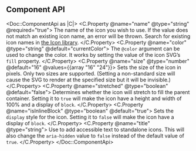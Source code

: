 ## Component API

<Doc::ComponentApi as |C|>
  <C.Property @name="name" @type="string" @required="true">
    The name of the icon you wish to use. If the value does not match an existing icon name, an error will be thrown. Search for existing icon names in [the Icon library](icons/library).
  </C.Property>
  <C.Property @name="color" @type="string" @default="currentColor">
    The `@color` argument can be used to change the color. It works by setting the value of the icon SVG’s `fill` property.
  </C.Property>
  <C.Property @name="size" @type="number" @default="16" @values={{array "16" "24"}}>
    Sets the size of the icon in pixels. Only two sizes are supported. (Setting a non-standard size will cause the SVG to render at the specified size but it will be invisible.)
  </C.Property>
  <C.Property @name="stretched" @type="boolean" @default="false">
    Determines whether the icon will stretch to fill the parent container. Setting it to `true` will make the icon have a height and width of 100% and a display of `block`.
  </C.Property>
  <C.Property @name="isInlineBlock" @type="boolean" @default="true">
    Sets the `display` style for the icon. Setting it to `false` will make the icon have a display of `block`.
  </C.Property>
  <C.Property @name="title" @type="string">
    Use to add accessible text to standalone icons. This will also change the `aria-hidden` value to `false` instead of the default value of `true`.
  </C.Property>
</Doc::ComponentApi>
